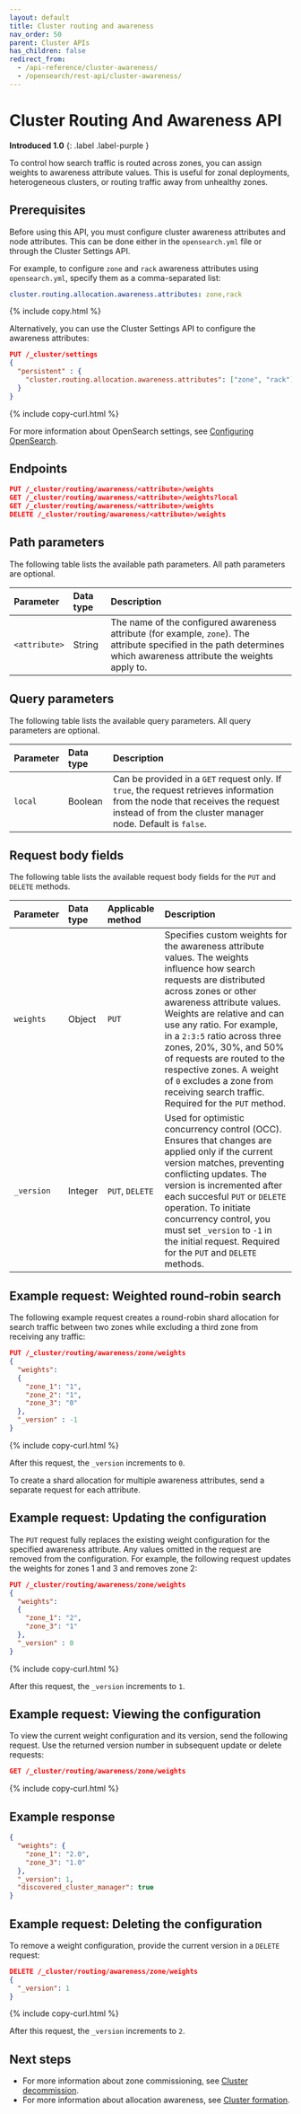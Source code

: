 ```yaml
---
layout: default
title: Cluster routing and awareness
nav_order: 50
parent: Cluster APIs
has_children: false
redirect_from:
  - /api-reference/cluster-awareness/
  - /opensearch/rest-api/cluster-awareness/
---
```


# Cluster Routing And Awareness API
**Introduced 1.0**
{: .label .label-purple }

To control how search traffic is routed across zones, you can assign weights to awareness attribute values. This is useful for zonal deployments, heterogeneous clusters, or routing traffic away from unhealthy zones.

## Prerequisites

Before using this API, you must configure cluster awareness attributes and node attributes. This can be done either in the `opensearch.yml` file or through the Cluster Settings API. 

For example, to configure `zone` and `rack` awareness attributes using `opensearch.yml`, specify them as a comma-separated list:

```yaml
cluster.routing.allocation.awareness.attributes: zone,rack
```
{% include copy.html %}

Alternatively, you can use the Cluster Settings API to configure the awareness attributes:

```json
PUT /_cluster/settings 
{
  "persistent" : {
    "cluster.routing.allocation.awareness.attributes": ["zone", "rack"]
  }
}
```
{% include copy-curl.html %}

For more information about OpenSearch settings, see [Configuring OpenSearch]({{site.url}}{{site.baseurl}}/install-and-configure/configuring-opensearch/).

## Endpoints

```json
PUT /_cluster/routing/awareness/<attribute>/weights
GET /_cluster/routing/awareness/<attribute>/weights?local
GET /_cluster/routing/awareness/<attribute>/weights
DELETE /_cluster/routing/awareness/<attribute>/weights
```

## Path parameters

The following table lists the available path parameters. All path parameters are optional.

Parameter | Data type | Description
:--- | :--- | :---
`<attribute>` | String | The name of the configured awareness attribute (for example, `zone`). The attribute specified in the path determines which awareness attribute the weights apply to.

## Query parameters

The following table lists the available query parameters. All query parameters are optional.

| Parameter |  Data type | Description |
| :--- | :--- | :--- |
| `local` | Boolean | Can be provided in a `GET` request only. If `true`, the request retrieves information from the node that receives the request instead of from the cluster manager node. Default is `false`.|

## Request body fields

The following table lists the available request body fields for the `PUT` and `DELETE` methods.

| Parameter  | Data type | Applicable method | Description  |
| :--- | :--- | :--- | :--- |
| `weights`  | Object    | `PUT` | Specifies custom weights for the awareness attribute values. The weights influence how search requests are distributed across zones or other awareness attribute values. Weights are relative and can use any ratio. For example, in a `2:3:5` ratio across three zones, 20%, 30%, and 50% of requests are routed to the respective zones. A weight of `0` excludes a zone from receiving search traffic. Required for the `PUT` method. |
| `_version` | Integer    | `PUT`, `DELETE` | Used for optimistic concurrency control (OCC). Ensures that changes are applied only if the current version matches, preventing conflicting updates. The version is incremented after each succesful `PUT` or `DELETE` operation. To initiate concurrency control, you must set `_version` to `-1` in the initial request. Required for the `PUT` and `DELETE` methods. |


## Example request: Weighted round-robin search

The following example request creates a round-robin shard allocation for search traffic between two zones while excluding a third zone from receiving any traffic:

```json
PUT /_cluster/routing/awareness/zone/weights
{ 
  "weights":
  {
    "zone_1": "1", 
    "zone_2": "1", 
    "zone_3": "0"
  },
  "_version" : -1
}
```
{% include copy-curl.html %}

After this request, the `_version` increments to `0`.

To create a shard allocation for multiple awareness attributes, send a separate request for each attribute.

## Example request: Updating the configuration

The `PUT` request fully replaces the existing weight configuration for the specified awareness attribute. Any values omitted in the request are removed from the configuration. For example, the following request updates the weights for zones 1 and 3 and removes zone 2:

```json
PUT /_cluster/routing/awareness/zone/weights
{ 
  "weights":
  {
    "zone_1": "2", 
    "zone_3": "1"
  },
  "_version" : 0
}
```
{% include copy-curl.html %}

After this request, the `_version` increments to `1`.

## Example request: Viewing the configuration

To view the current weight configuration and its version, send the following request. Use the returned version number in subsequent update or delete requests:

```json
GET /_cluster/routing/awareness/zone/weights
```
{% include copy-curl.html %}

## Example response

```json
{
  "weights": {
    "zone_1": "2.0",
    "zone_3": "1.0"
  },
  "_version": 1,
  "discovered_cluster_manager": true
}
```

## Example request: Deleting the configuration

To remove a weight configuration, provide the current version in a `DELETE` request:

```json
DELETE /_cluster/routing/awareness/zone/weights
{
  "_version": 1
}
```
{% include copy-curl.html %}

After this request, the `_version` increments to `2`.

## Next steps

- For more information about zone commissioning, see [Cluster decommission]({{site.url}}{{site.baseurl}}/api-reference/cluster-decommission/).
- For more information about allocation awareness, see [Cluster formation]({{site.url}}{{site.baseurl}}/opensearch/cluster/#advanced-step-6-configure-shard-allocation-awareness-or-forced-awareness).
